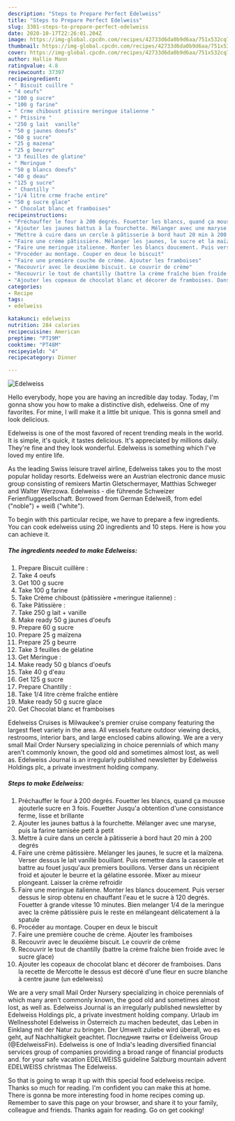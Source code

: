 ```yaml
---
description: "Steps to Prepare Perfect Edelweiss"
title: "Steps to Prepare Perfect Edelweiss"
slug: 3301-steps-to-prepare-perfect-edelweiss
date: 2020-10-17T22:26:01.204Z
image: https://img-global.cpcdn.com/recipes/42733d6da0b9d6aa/751x532cq70/edelweiss-photo-principale-de-la-recette.jpg
thumbnail: https://img-global.cpcdn.com/recipes/42733d6da0b9d6aa/751x532cq70/edelweiss-photo-principale-de-la-recette.jpg
cover: https://img-global.cpcdn.com/recipes/42733d6da0b9d6aa/751x532cq70/edelweiss-photo-principale-de-la-recette.jpg
author: Hallie Mann
ratingvalue: 4.8
reviewcount: 37397
recipeingredient:
- " Biscuit cuillre "
- "4 oeufs"
- "100 g sucre"
- "100 g farine"
- " Crme chiboust ptissire meringue italienne "
- " Ptissire "
- "250 g lait  vanille"
- "50 g jaunes doeufs"
- "60 g sucre"
- "25 g mazena"
- "25 g beurre"
- "3 feuilles de glatine"
- " Meringue "
- "50 g blancs doeufs"
- "40 g deau"
- "125 g sucre"
- " Chantilly "
- "1/4 litre crme frache entire"
- "50 g sucre glace"
- " Chocolat blanc et framboises"
recipeinstructions:
- "Préchauffer le four à 200 degrés. Fouetter les blancs, quand ça mousse ajouterle sucre en 3 fois. Fouetter Jusqu&#39;a obtention d&#39;une consistance ferme, lisse et brillante"
- "Ajouter les jaunes battus à la fourchette. Mélanger avec une maryse, puis la farine tamisée petit à petit"
- "Mettre à cuire dans un cercle à pâtisserie à bord haut 20 min à 200 degrés"
- "Faire une crème pâtissière. Mélanger les jaunes, le sucre et la maïzena. Verser dessus le lait vanillé bouillant. Puis remettre dans la casserole et battre au fouet jusqu&#39;aux premiers bouillons. Verser dans un récipient froid et ajouter le beurre et la gélatine essorée. Mixer au mixeur plongeant. Laisser la crème refroidir"
- "Faire une meringue italienne. Monter les blancs doucement. Puis verser dessus le sirop obtenu en chauffant l&#39;eau et le sucre à 120 degrés. Fouetter à grande vitesse 10 minutes. Bien melanger 1/4 de la meringue avec la crème pâtissière puis le reste en mélangeant délicatement à la spatule"
- "Procéder au montage. Couper en deux le biscuit"
- "Faire une première couche de crème. Ajouter les framboises"
- "Recouvrir avec le deuxième biscuit. Le couvrir de crème"
- "Recouvrir le tout de chantilly (battre la crème fraîche bien froide avec le sucre glace)"
- "Ajouter les copeaux de chocolat blanc et décorer de framboises. Dans la recette de Mercotte le dessus est décoré d&#39;une fleur en sucre blanche à centre jaune (un edelweiss)"
categories:
- Recipe
tags:
- edelweiss

katakunci: edelweiss 
nutrition: 284 calories
recipecuisine: American
preptime: "PT19M"
cooktime: "PT48M"
recipeyield: "4"
recipecategory: Dinner

---
```



![Edelweiss](https://img-global.cpcdn.com/recipes/42733d6da0b9d6aa/751x532cq70/edelweiss-photo-principale-de-la-recette.jpg)

Hello everybody, hope you are having an incredible day today. Today, I'm gonna show you how to make a distinctive dish, edelweiss. One of my favorites. For mine, I will make it a little bit unique. This is gonna smell and look delicious.

Edelweiss is one of the most favored of recent trending meals in the world. It is simple, it's quick, it tastes delicious. It's appreciated by millions daily. They're fine and they look wonderful. Edelweiss is something which I've loved my entire life.

As the leading Swiss leisure travel airline, Edelweiss takes you to the most popular holiday resorts. Edelweiss were an Austrian electronic dance music group consisting of remixers Martin Gletschermayer, Matthias Schweger and Walter Werzowa. Edelweiss - die führende Schweizer Ferienfluggesellschaft. Borrowed from German Edelweiß, from edel (&#34;noble&#34;) + weiß (&#34;white&#34;).


To begin with this particular recipe, we have to prepare a few ingredients. You can cook edelweiss using 20 ingredients and 10 steps. Here is how you can achieve it.

<!--inarticleads1-->

##### The ingredients needed to make Edelweiss:

1. Prepare  Biscuit cuillère :
1. Take 4 oeufs
1. Get 100 g sucre
1. Take 100 g farine
1. Take  Crème chiboust (pâtissière +meringue italienne) :
1. Take  Pâtissière :
1. Take 250 g lait + vanille
1. Make ready 50 g jaunes d&#39;oeufs
1. Prepare 60 g sucre
1. Prepare 25 g maïzena
1. Prepare 25 g beurre
1. Take 3 feuilles de gélatine
1. Get  Meringue :
1. Make ready 50 g blancs d&#39;oeufs
1. Take 40 g d&#39;eau
1. Get 125 g sucre
1. Prepare  Chantilly :
1. Take 1/4 litre crème fraîche entière
1. Make ready 50 g sucre glace
1. Get  Chocolat blanc et framboises


Edelweiss Cruises is Milwaukee&#39;s premier cruise company featuring the largest fleet variety in the area. All vessels feature outdoor viewing decks, restrooms, interior bars, and large enclosed cabins allowing. We are a very small Mail Order Nursery specializing in choice perennials of which many aren&#39;t commonly known, the good old and sometimes almost lost, as well as. Edelweiss Journal is an irregularly published newsletter by Edelweiss Holdings plc, a private investment holding company. 

<!--inarticleads2-->

##### Steps to make Edelweiss:

1. Préchauffer le four à 200 degrés. Fouetter les blancs, quand ça mousse ajouterle sucre en 3 fois. Fouetter Jusqu&#39;a obtention d&#39;une consistance ferme, lisse et brillante
1. Ajouter les jaunes battus à la fourchette. Mélanger avec une maryse, puis la farine tamisée petit à petit
1. Mettre à cuire dans un cercle à pâtisserie à bord haut 20 min à 200 degrés
1. Faire une crème pâtissière. Mélanger les jaunes, le sucre et la maïzena. Verser dessus le lait vanillé bouillant. Puis remettre dans la casserole et battre au fouet jusqu&#39;aux premiers bouillons. Verser dans un récipient froid et ajouter le beurre et la gélatine essorée. Mixer au mixeur plongeant. Laisser la crème refroidir
1. Faire une meringue italienne. Monter les blancs doucement. Puis verser dessus le sirop obtenu en chauffant l&#39;eau et le sucre à 120 degrés. Fouetter à grande vitesse 10 minutes. Bien melanger 1/4 de la meringue avec la crème pâtissière puis le reste en mélangeant délicatement à la spatule
1. Procéder au montage. Couper en deux le biscuit
1. Faire une première couche de crème. Ajouter les framboises
1. Recouvrir avec le deuxième biscuit. Le couvrir de crème
1. Recouvrir le tout de chantilly (battre la crème fraîche bien froide avec le sucre glace)
1. Ajouter les copeaux de chocolat blanc et décorer de framboises. Dans la recette de Mercotte le dessus est décoré d&#39;une fleur en sucre blanche à centre jaune (un edelweiss)


We are a very small Mail Order Nursery specializing in choice perennials of which many aren&#39;t commonly known, the good old and sometimes almost lost, as well as. Edelweiss Journal is an irregularly published newsletter by Edelweiss Holdings plc, a private investment holding company. Urlaub im Wellnesshotel Edelweiss in Österreich zu machen bedeutet, das Leben in Einklang mit der Natur zu bringen. Der Umwelt zuliebe wird überall, wo es geht, auf Nachhaltigkeit geachtet. Последние твиты от Edelweiss Group (@EdelweissFin). Edelweiss is one of India&#39;s leading diversified financial services group of companies providing a broad range of financial products and. for your safe vacation EDELWEISS guideline Salzburg mountain advent EDELWEISS christmas The Edelweiss. 

So that is going to wrap it up with this special food edelweiss recipe. Thanks so much for reading. I'm confident you can make this at home. There is gonna be more interesting food in home recipes coming up. Remember to save this page on your browser, and share it to your family, colleague and friends. Thanks again for reading. Go on get cooking!
